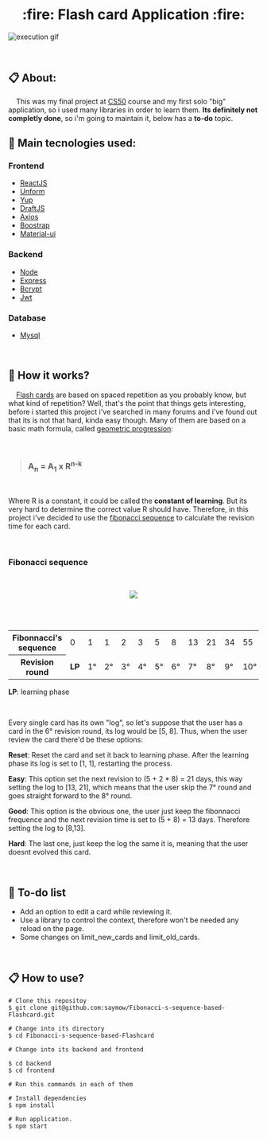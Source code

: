 <h1 align="center">:fire: Flash card Application :fire:</h1>

![execution gif](https://github.com/saymow/Fibonnaci-s-sequence-based-Flashcards/blob/master/.github/React-App.gif)

<br>

## 📋  About:

<p>&nbsp;&nbsp;&nbsp;&nbsp;This was my final project at <a href="https://cs50.harvard.edu/x/2020/">CS50</a> course and my first solo "big" application, so i used many libraries in order to learn them. <strong>Its definitely not completly done</strong>, so i'm going to maintain it, below has a <strong>to-do</strong> topic.</p>

## :rocket: Main tecnologies used:

### Frontend

- [ReactJS](https://reactjs.org/)
- [Unform](https://github.com/Rocketseat/unform)
- [Yup](https://github.com/jquense/yup)
- [DraftJS](https://draftjs.org/)
- [Axios](https://github.com/axios/axios)
- [Boostrap](https://react-bootstrap.github.io/)
- [Material-ui](https://material-ui.com/)

### Backend

- [Node](https://nodejs.org/en/)
- [Express](https://expressjs.com/)
- [Bcrypt](https://www.npmjs.com/package/bcrypt)
- [Jwt](https://jwt.io/)

### Database

- [Mysql](https://www.mysql.com/)

<br>

## :triangular_ruler:	How it works?

<p>&nbsp;&nbsp;&nbsp;&nbsp;<a href="https://en.wikipedia.org/wiki/Flashcard">Flash cards</a> are based on spaced repetition as you probably know, but what kind of repetition? Well, that's the point that things gets interesting, before i started this project i've searched in many forums and i've found out that its is not that hard, kinda easy though. Many of them are based on a basic math formula, called <a href=""https://en.wikipedia.org/wiki/Geometric_progression#:~:text=In%20mathematics%2C%20a%20geometric%20progression,progression%20with%20common%20ratio%203.>geometric progression</a>:</p>

<br>

> ### A<sub>n</sub> = A<sub>1</sub> x R<sup>n-k</sub>

<br>

<p>Where R is a constant, it could be called the <strong>constant of learning</strong>. But its very hard to determine the correct value R should have. Therefore, in this project i've decided to use the <a href="https://www.mathsisfun.com/numbers/fibonacci-sequence.html">fibonacci sequence</a> to calculate the revision time for each card.</p>

<br>

### Fibonacci sequence

<br>

<p align="center">
  <img align="center" src="https://i.imgur.com/8SV3G1u.gif">
</p>

<br>
<br>


<table >
  <tr>
    <th>
      Fibonnacci's sequence
    </th>
    <td>0</td>
    <td>1</td>
    <td>1</td>
    <td>2</td>
    <td>3</td>
    <td>5</td>
    <td>8</td>
    <td>13</td>
    <td>21</td>
    <td>34</td>
    <td>55</td>
  </tr>
  <tr>
    <th>
     Revision round
    </th>
    <td><strong>LP</strong></td>
    <td>1°</td>
    <td>2°</td>
    <td>3°</td>
    <td>4°</td>
    <td>5°</td>
    <td>6°</td>
    <td>7°</td>
    <td>8°</td>
    <td>9°</td>
    <td>10°</td>
  </tr>
<table>

<p><strong>LP</strong>: learning phase</p>

<br>

<p>Every single card has its own "log", so let's suppose that the user has a card in the 6° revision round, its log would be [5, 8]. Thus, when the user review the card there'd be these options:<p>

<p><strong>Reset</strong>: Reset the card and set it back to learning phase. After the learning phase its log is set to [1, 1], restarting the process.</p>

<p><strong>Easy</strong>: This option set the next revision to (5 + 2 * 8) = 21 days, this way setting the log to [13, 21], which means that the user skip the 7° round and goes straight forward to the 8° round.</p>

<p><strong>Good</strong>: This option is the obvious one, the user just keep the fibonnacci frequence and the next revision time is set to (5 + 8) = 13 days. Therefore setting the log to [8,13].</p>

<p><strong>Hard</strong>: The last one, just keep the log the same it is, meaning that the user doesnt evolved this card.</p>

<br>

## :pencil:	To-do list

<ul>
  <li>
  Add an option to edit a card while reviewing it.
  </li>
  <li>
  Use a library to control the context, therefore won't be needed any reload on the page.
  </li>
  <li>
  Some changes on limit_new_cards and limit_old_cards.
  </li>
</ul>

<br>

## :clipboard: How to use?

```
# Clone this repositoy
$ git clone git@github.com:saymow/Fibonacci-s-sequence-based-Flashcard.git

# Change into its directory
$ cd Fibonacci-s-sequence-based-Flashcard

# Change into its backend and frontend 

$ cd backend
$ cd frontend

# Run this commands in each of them

# Install dependencies
$ npm install

# Run application.
$ npm start
```
